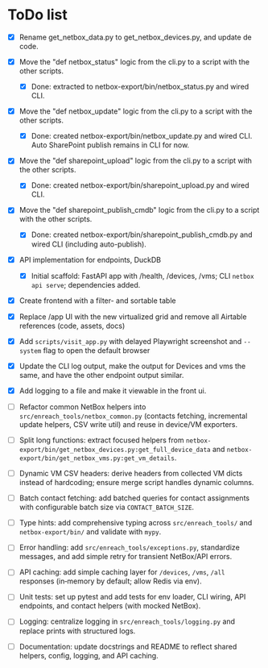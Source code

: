 ToDo list
=========================

- [x] Rename get_netbox_data.py to get_netbox_devices.py, and update de code.
- [x] Move the "def netbox_status" logic from the cli.py to a script with the other scripts.
  - [x] Done: extracted to netbox-export/bin/netbox_status.py and wired CLI.
- [x] Move the "def netbox_update" logic from the cli.py to a script with the other scripts.
  - [x] Done: created netbox-export/bin/netbox_update.py and wired CLI. Auto SharePoint publish remains in CLI for now.
- [x] Move the "def sharepoint_upload" logic from the cli.py to a script with the other scripts.
  - [x] Done: created netbox-export/bin/sharepoint_upload.py and wired CLI.
- [x] Move the "def sharepoint_publish_cmdb" logic from the cli.py to a script with the other scripts.
  - [x] Done: created netbox-export/bin/sharepoint_publish_cmdb.py and wired CLI (including auto-publish).
- [x] API implementation for endpoints, DuckDB
  - [x] Initial scaffold: FastAPI app with /health, /devices, /vms; CLI `netbox api serve`; dependencies added.
- [x] Create frontend with a filter- and sortable table
- [x] Replace /app UI with the new virtualized grid and remove all Airtable references (code, assets, docs)
- [x] Add `scripts/visit_app.py` with delayed Playwright screenshot and `--system` flag to open the default browser
- [x] Update the CLI log output, make the output for Devices and vms the same, and have the other endpoint output similar. 
- [x] Add logging to a file and make it viewable in the front ui.

- [ ] Refactor common NetBox helpers into `src/enreach_tools/netbox_common.py` (contacts fetching, incremental update helpers, CSV write util) and reuse in device/VM exporters.
- [ ] Split long functions: extract focused helpers from `netbox-export/bin/get_netbox_devices.py:get_full_device_data` and `netbox-export/bin/get_netbox_vms.py:get_vm_details`.
- [ ] Dynamic VM CSV headers: derive headers from collected VM dicts instead of hardcoding; ensure merge script handles dynamic columns.
- [ ] Batch contact fetching: add batched queries for contact assignments with configurable batch size via `CONTACT_BATCH_SIZE`.
- [ ] Type hints: add comprehensive typing across `src/enreach_tools/` and `netbox-export/bin/` and validate with `mypy`.
- [ ] Error handling: add `src/enreach_tools/exceptions.py`, standardize messages, and add simple retry for transient NetBox/API errors.
- [ ] API caching: add simple caching layer for `/devices`, `/vms`, `/all` responses (in‑memory by default; allow Redis via env).
- [ ] Unit tests: set up pytest and add tests for env loader, CLI wiring, API endpoints, and contact helpers (with mocked NetBox).
- [ ] Logging: centralize logging in `src/enreach_tools/logging.py` and replace prints with structured logs.
- [ ] Documentation: update docstrings and README to reflect shared helpers, config, logging, and API caching.
